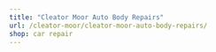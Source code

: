 ```yaml
---
title: "Cleator Moor Auto Body Repairs"
url: /cleator-moor/cleator-moor-auto-body-repairs/
shop: car repair
---
```

